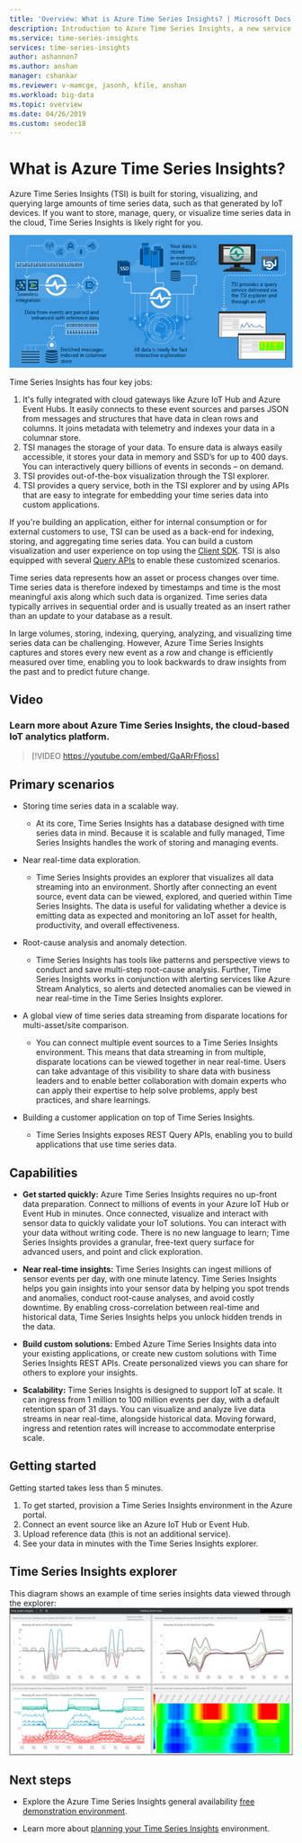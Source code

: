 ```yaml
---
title: 'Overview: What is Azure Time Series Insights? | Microsoft Docs'
description: Introduction to Azure Time Series Insights, a new service for time series data analytics and IoT solutions.
ms.service: time-series-insights
services: time-series-insights
author: ashannon7
ms.author: anshan
manager: cshankar
ms.reviewer: v-mamcge, jasonh, kfile, anshan
ms.workload: big-data
ms.topic: overview
ms.date: 04/26/2019
ms.custom: seodec18
---
```


# What is Azure Time Series Insights?

Azure Time Series Insights (TSI) is built for storing, visualizing, and querying large amounts of time series data, such as that generated by IoT devices.  If you want to store, manage, query, or visualize time series data in the cloud, Time Series Insights is likely right for you.  

![Time Series Insights flowchart](media/overview/time-series-insights-flowchart.png)

Time Series Insights has four key jobs:

1. It's fully integrated with cloud gateways like Azure IoT Hub and Azure Event Hubs. It easily connects to these event sources and parses JSON from messages and structures that have data in clean rows and columns. It joins metadata with telemetry and indexes your data in a columnar store.
1. TSI manages the storage of your data. To ensure data is always easily accessible, it stores your data in memory and SSD’s for up to 400 days. You can interactively query billions of events in seconds – on demand.
1. TSI provides out-of-the-box visualization through the TSI explorer.  
1. TSI provides a query service, both in the TSI explorer and by using APIs that are easy to integrate for embedding your time series data into custom applications.  

If you're building an application, either for internal consumption or for external customers to use, TSI can be used as a back-end for indexing, storing, and aggregating time series data. You can build a custom visualization and user experience on top using the [Client SDK](tutorial-explore-js-client-lib.md). TSI is also equipped with several [Query APIs](how-to-shape-query-json.md) to enable these customized scenarios.  

Time series data represents how an asset or process changes over time. Time series data is therefore indexed by timestamps and time is the most meaningful axis along which such data is organized. Time series data typically arrives in sequential order and is usually treated as an insert rather than an update to your database as a result.

In large volumes, storing, indexing, querying, analyzing, and visualizing time series data can be challenging.
However, Azure Time Series Insights captures and stores every new event as a row and change is efficiently measured over time, enabling you to look backwards to draw insights from the past and to predict future change.

## Video

### Learn more about Azure Time Series Insights, the cloud-based IoT analytics platform.</br>

> [!VIDEO https://youtube.com/embed/GaARrFfjoss]

## Primary scenarios

- Storing time series data in a scalable way.  
  - At its core, Time Series Insights has a database designed with time series data in mind.  Because it is scalable and fully managed, Time Series Insights handles the work of storing and managing events.

- Near real-time data exploration.  
  - Time Series Insights provides an explorer that visualizes all data streaming into an environment.  Shortly after connecting an event source, event data can be viewed, explored, and queried within Time Series Insights.  The data is useful for validating whether a device is emitting data as expected and monitoring an IoT asset for health, productivity, and overall effectiveness.  

- Root-cause analysis and anomaly detection.
  - Time Series Insights has tools like patterns and perspective views to conduct and save multi-step root-cause analysis.  Further, Time Series Insights works in conjunction with alerting services like Azure Stream Analytics, so alerts and detected anomalies can be viewed in near real-time in the Time Series Insights explorer.  

- A global view of time series data streaming from disparate locations for multi-asset/site comparison.
  - You can connect multiple event sources to a Time Series Insights environment.  This means that data streaming in from multiple, disparate locations can be viewed together in near real-time.  Users can take advantage of this visibility to share data with business leaders and to enable better collaboration with domain experts who can apply their expertise to help solve problems, apply best practices, and share learnings.

- Building a customer application on top of Time Series Insights. 
  - Time Series Insights exposes REST Query APIs, enabling you to build applications that use time series data.

## Capabilities

- **Get started quickly:** Azure Time Series Insights requires no up-front data preparation. Connect to millions of events in your Azure IoT Hub or Event Hub in minutes. Once connected, visualize and interact with sensor data to quickly validate your IoT solutions. You can interact with your data without writing code.
There is no new language to learn; Time Series Insights provides a granular, free-text query surface for advanced users, and point and click exploration.

- **Near real-time insights:** Time Series Insights can ingest millions of sensor events per day, with one minute latency. Time Series Insights helps you gain insights into your sensor data by helping you spot trends and anomalies, conduct root-cause analyses, and avoid costly downtime. By enabling cross-correlation between real-time and historical data, Time Series Insights helps you unlock hidden trends in the data.

- **Build custom solutions:** Embed Azure Time Series Insights data into your existing applications, or create new custom solutions with Time Series Insights REST APIs. Create personalized views you can share for others to explore your insights.

- **Scalability:** Time Series Insights is designed to support IoT at scale. It can ingress from 1 million to 100 million events per day, with a default retention span of 31 days. You can visualize and analyze live data streams in near real-time, alongside historical data. Moving forward, ingress and retention rates will increase to accommodate enterprise scale.

## Getting started

Getting started takes less than 5 minutes.

1. To get started, provision a Time Series Insights environment in the Azure portal.
1. Connect an event source like an Azure IoT Hub or Event Hub.  
1. Upload reference data (this is not an additional service).
1. See your data in minutes with the Time Series Insights explorer.

## Time Series Insights explorer

This diagram shows an example of time series insights data viewed through the explorer:
![Time Series Insights explorer](media/time-series-insights-explorer/explorer4.png)

## Next steps

- Explore the Azure Time Series Insights general availability [free demonstration environment](./time-series-quickstart.md).

- Learn more about [planning your Time Series Insights](time-series-insights-environment-planning.md) environment.